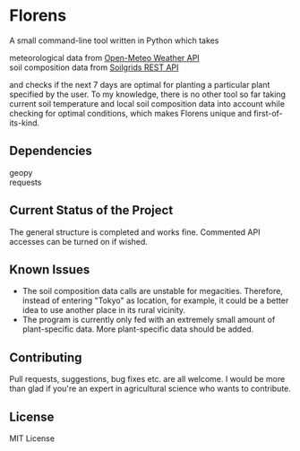 # Florens

A small command-line tool written in Python which takes

meteorological data from [Open-Meteo Weather API](https://open-meteo.com)\
soil composition data from [Soilgrids REST API](https://rest.isric.org/)

and checks if the next 7 days are optimal for planting a particular plant specified by the user. To my knowledge, there is no other tool so far taking current soil temperature and local soil composition data into account while checking for optimal conditions, which makes Florens unique and first-of-its-kind.

## Dependencies

geopy\
requests

## Current Status of the Project

The general structure is completed and works fine. Commented API accesses can be turned on if wished.

## Known Issues

- The soil composition data calls are unstable for megacities. Therefore, instead of entering "Tokyo" as location, for example, it could be a better idea to use another place in its rural vicinity.
- The program is currently only fed with an extremely small amount of plant-specific data. More plant-specific data should be added.

## Contributing

Pull requests, suggestions, bug fixes etc. are all welcome. I would be more than glad if you're an expert in agricultural science who wants to contribute.

## License

MIT License